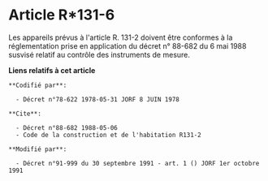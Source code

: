 # Article R*131-6

Les appareils prévus à l'article R. 131-2 doivent être conformes à la réglementation prise en application du décret n° 88-682
du 6 mai 1988 susvisé relatif au contrôle des instruments de mesure.

**Liens relatifs à cet article**

	**Codifié par**:

	  - Décret n°78-622 1978-05-31 JORF 8 JUIN 1978

	**Cite**:

	  - Décret n°88-682 1988-05-06
	  - Code de la construction et de l'habitation R131-2

	**Modifié par**:

	  - Décret n°91-999 du 30 septembre 1991 - art. 1 () JORF 1er octobre 1991
